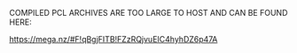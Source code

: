 COMPILED PCL ARCHIVES ARE TOO LARGE TO HOST AND CAN BE FOUND HERE:

https://mega.nz/#F!qBgjFITB!FZzRQjvuEIC4hyhDZ6p47A